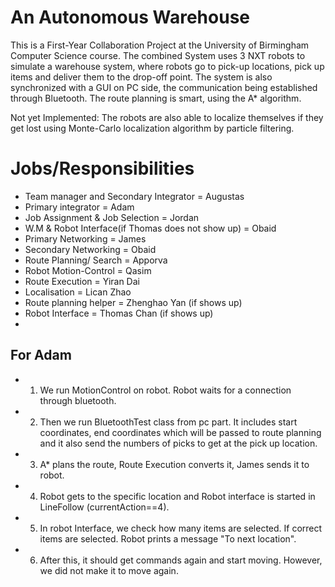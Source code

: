 # An Autonomous Warehouse

This is a First-Year Collaboration Project at the University of Birmingham Computer Science course. The combined System uses 3 NXT robots to simulate 
a warehouse system, where robots go to pick-up locations, pick up items and deliver them to the drop-off point. The system is also synchronized with a 
GUI on PC side, the communication being established through Bluetooth. The route planning is smart, using the A* algorithm.

Not yet Implemented:
The robots are also able to localize themselves if they get lost using Monte-Carlo localization algorithm by particle filtering.


# Jobs/Responsibilities

* Team manager and Secondary Integrator = Augustas
* Primary integrator = Adam
* Job Assignment & Job Selection = Jordan
* W.M & Robot Interface(if Thomas does not show up) = Obaid
* Primary Networking = James
* Secondary Networking = Obaid
* Route Planning/ Search = Apporva
* Robot Motion-Control = Qasim
* Route Execution = Yiran Dai
* Localisation = Lican Zhao
* Route planning helper = Zhenghao Yan (if shows up)
* Robot Interface = Thomas Chan (if shows up)
* 

## For Adam

* 1) We run MotionControl on robot. Robot waits for a connection through bluetooth.
* 2) Then we run BluetoothTest class from pc part. It includes start coordinates, end coordinates which will be passed to route planning and it also send the numbers of picks to get at the pick up location.
* 3) A* plans the route, Route Execution converts it, James sends it to robot.
* 4) Robot gets to the specific location and Robot interface is started in LineFollow (currentAction==4).
* 5) In robot Interface, we check how many items are selected. If correct items are selected. Robot prints a message "To next location".
* 6) After this, it should get commands again and start moving. However, we did not make it to move again.